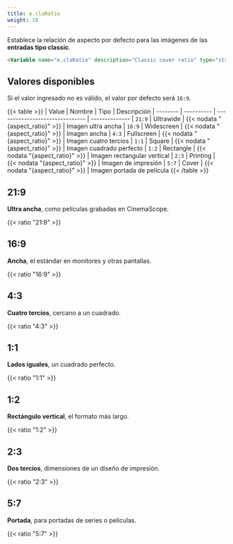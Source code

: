 ```yaml
---
title: e.claRatio
weight: 10
---
```


Establece la relación de aspecto por defecto para las imágenes de las **entradas tipo classic**.

```html
<Variable name="e.claRatio" description="Classic cover ratio" type="string" value="21:9"/>
```

## Valores disponibles

Si el valor ingresado no es válido, el valor por defecto será `16:9`.

{{< table >}}
| Value    | Nombre     | Tipo                            | Descripción 
| -------- | ---------- | ------------------------------- | --------------
| `21:9`   | Ultrawide  | {{< nodata "{aspect_ratio}" >}} | Imagen ultra ancha
| `16:9`   | Widescreen | {{< nodata "{aspect_ratio}" >}} | Imagen ancha
| `4:3`    | Fullscreen | {{< nodata "{aspect_ratio}" >}} | Imagen cuatro tercios
| `1:1`    | Square     | {{< nodata "{aspect_ratio}" >}} | Imagen cuadrado perfecto
| `1:2`    | Rectangle  | {{< nodata "{aspect_ratio}" >}} | Imagen rectangular vertical
| `2:3`    | Printing   | {{< nodata "{aspect_ratio}" >}} | Imagen de impresión
| `5:7`    | Cover      | {{< nodata "{aspect_ratio}" >}} | Imagen portada de película
{{< /table >}}


## 21:9

**Ultra ancha**, como películas grabadas en CinemaScope.

{{< ratio "21:9" >}}


## 16:9

**Ancha**, el estándar en monitores y otras pantallas.

{{< ratio "16:9" >}}

## 4:3

**Cuatro tercios**, cercano a un cuadrado.

{{< ratio "4:3" >}}


## 1:1

**Lados iguales**, un cuadrado perfecto.

{{< ratio "1:1" >}}


## 1:2

**Rectángulo vertical**, el formato más largo.

{{< ratio "1:2" >}}


## 2:3

**Dos tercios**, dimensiones de un diseño de impresión.

{{< ratio "2:3" >}}


## 5:7

**Portada**, para portadas de series o películas.

{{< ratio "5:7" >}}

